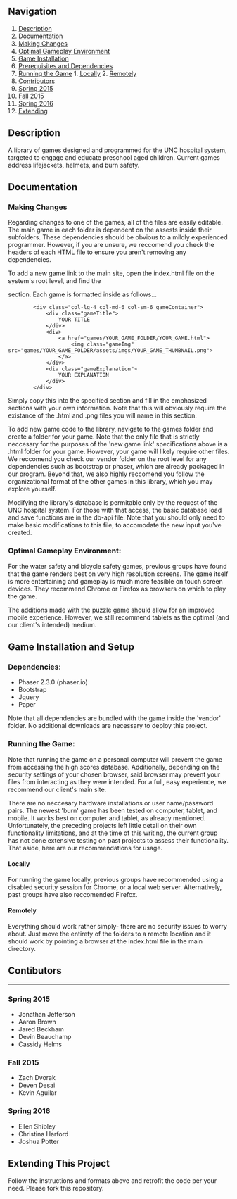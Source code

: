 
## Navigation

1. [Description](#sect1)
2. [Documentation](#doc)
  1. [Making Changes](#doc-a)
  2. [Optimal Gameplay Environment](#doc-b)
2. [Game Installation](#game-install)
  1. [Prerequisites and Dependencies](#req)
  2. [Running the Game](#run)
    1. [Locally](#local)
    2. [Remotely](#remote)
3. [Contributors](#authors)
  1. [Spring 2015](#s15)
  2. [Fall 2015](#f15)
  3. [Spring 2016](#s16)
4. [Extending](#ext)

## Description <a id="sect1"></a>

A library of games designed and programmed for the UNC hospital system, targeted to engage and educate preschool aged children. Current games address lifejackets, helmets, and burn safety.

## Documentation<a id="doc"></a>

### Making Changes<a id="doc-a"></a>

Regarding changes to one of the games, all of the files are easily editable. The main game in each folder is dependent on the assests inside their subfolders. These dependencies should be obvious to a mildly experienced programmer. However, if you are unsure, we reccomend you check the headers of each HTML file to ensure you aren't removing any dependencies.

To add a new game link to the main site, open the index.html file on the system's root level, and find the <div class="content-container row"> section. Each game is formatted inside as follows...

            <div class="col-lg-4 col-md-6 col-sm-6 gameContainer">
                <div class="gameTitle">
                    YOUR TITLE
                </div>
                <div>
                    <a href="games/YOUR_GAME_FOLDER/YOUR_GAME.html">
                        <img class="gameImg" src="games/YOUR_GAME_FOLDER/assets/imgs/YOUR_GAME_THUMBNAIL.png">
                    </a>
                </div>
                <div class="gameExplanation">
                    YOUR EXPLANATION
                </div>
            </div>

Simply copy this into the specified section and fill in the emphasized sections with your own information. Note that this will obviously require the existance of the .html and .png files you will name in this section.

To add new game code to the library, navigate to the games folder and create a folder for your game. Note that the only file that is strictly neccesary for the purposes of the 'new game link' specifications above is a .html folder for your game. However, your game will likely require other files. We reccomend you check our vendor folder on the root level for any dependencies such as bootstrap or phaser, which are already packaged in our program. Beyond that, we also highly reccomend you follow the organizational format of the other games in this library, which you may explore yourself.

Modifying the library's database is permitable only by the request of the UNC hospital system. For those with that access, the basic database load and save functions are in the db-api file. Note that you should only need to make basic modifications to this file, to accomodate the new input you've created.


### Optimal Gameplay Environment: <a id="doc-b"></a>

For the water safety and bicycle safety games, previous groups have found that the game renders best on very high resolution screens.  The game itself is more entertaining and gameplay is much more feasible on touch screen devices.  They recommend Chrome or Firefox as browsers on which to play the game.

The additions made with the puzzle game should allow for an improved mobile experience. However, we still recommend tablets as the optimal (and our client's intended) medium.


## Game Installation and Setup <a id="game-install"></a>

### Dependencies: <a id="req"></a>

* Phaser 2.3.0 (phaser.io)
* Bootstrap
* Jquery
* Paper

Note that all dependencies are bundled with the game inside the 'vendor' folder.  No additional downloads are necessary to deploy this project.

### Running the Game: <a id="run"></a>

Note that running the game on a personal computer will prevent the game from accessing the high scores database. Additionally, depending on the security settings of your chosen browser, said browser may prevent your files from interacting as they were intended. For a full, easy experience, we recommend our client's main site.

There are no neccesary hardware installations or user name/password pairs. The newest 'burn' game has been tested on computer, tablet, and mobile. It works best on computer and tablet, as already mentioned. Unfortunately, the preceding projects left little detail on their own functionality limitations, and at the time of this writing, the current group has not done extensive testing on past projects to assess their functionality. That aside, here are our recommendations for usage.

#### Locally <a id="local"></a>

For running the game locally, previous groups have recommended using a disabled security session for Chrome, or a local web server. Alternatively, past groups have also reccomended Firefox.

#### Remotely <a id="remote"></a>

Everything should work rather simply- there are no security issues to worry about. Just move the entirety of the folders to a remote location and it should work by pointing a browser at the index.html file in the main directory.


## Contibutors <a id="authors"></a>
---

### Spring 2015 <a id="s15"></a>

+ Jonathan Jefferson
+ Aaron Brown
+ Jared Beckham
+ Devin Beauchamp
+ Cassidy Helms

### Fall 2015 <a id="f15"></a>

+ Zach Dvorak
+ Deven Desai
+ Kevin Aguilar

### Spring 2016 <a id="s16"></a>

+ Ellen Shibley
+ Christina Harford
+ Joshua Potter

## Extending This Project <a id="ext"></a>

Follow the instructions and formats above and retrofit the code per your need. Please fork this repository.

